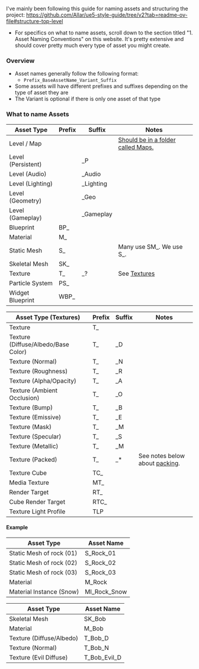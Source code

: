 I've mainly been following this guide for naming assets and structuring the project: <https://github.com/Allar/ue5-style-guide/tree/v2?tab=readme-ov-file#structure-top-level>

- For specifics on what to name assets, scroll down to the section titled "1. Asset Naming Conventions" on this website. It's pretty extensive and should cover pretty much every type of asset you might create.

### Overview

- Asset names generally follow the following format:
	- `Prefix_BaseAssetName_Variant_Suffix`
- Some assets will have different prefixes and suffixes depending on the type of asset they are
- The Variant is optional if there is only one asset of that type

### What to name Assets

| Asset Type         | Prefix | Suffix    | Notes                                                                                                         |
| ------------------ | ------ | --------- | ------------------------------------------------------------------------------------------------------------- |
| Level / Map        |        |           | [Should be in a folder called Maps.](https://github.com/Allar/ue5-style-guide/tree/v2?tab=readme-ov-file#2.4) |
| Level (Persistent) |        | _P        |                                                                                                               |
| Level (Audio)      |        | _Audio    |                                                                                                               |
| Level (Lighting)   |        | _Lighting |                                                                                                               |
| Level (Geometry)   |        | _Geo      |                                                                                                               |
| Level (Gameplay)   |        | _Gameplay |                                                                                                               |
| Blueprint          | BP_    |           |                                                                                                               |
| Material           | M_     |           |                                                                                                               |
| Static Mesh        | S_     |           | Many use SM_. We use S_.                                                                                      |
| Skeletal Mesh      | SK_    |           |                                                                                                               |
| Texture            | T_     | _?        | See [Textures](https://github.com/Allar/ue5-style-guide/tree/v2?tab=readme-ov-file#anc-textures)              |
| Particle System    | PS_    |           |                                                                                                               |
| Widget Blueprint   | WBP_   |           |                                                                                                               |

| Asset Type (Textures)               | Prefix | Suffix | Notes                                                                                                                      |
| ----------------------------------- | ------ | ------ | -------------------------------------------------------------------------------------------------------------------------- |
| Texture                             | T_     |        |                                                                                                                            |
| Texture (Diffuse/Albedo/Base Color) | T_     | _D     |                                                                                                                            |
| Texture (Normal)                    | T_     | _N     |                                                                                                                            |
| Texture (Roughness)                 | T_     | _R     |                                                                                                                            |
| Texture (Alpha/Opacity)             | T_     | _A     |                                                                                                                            |
| Texture (Ambient Occlusion)         | T_     | _O     |                                                                                                                            |
| Texture (Bump)                      | T_     | _B     |                                                                                                                            |
| Texture (Emissive)                  | T_     | _E     |                                                                                                                            |
| Texture (Mask)                      | T_     | _M     |                                                                                                                            |
| Texture (Specular)                  | T_     | _S     |                                                                                                                            |
| Texture (Metallic)                  | T_     | _M     |                                                                                                                            |
| Texture (Packed)                    | T_     | _*     | See notes below about [packing](https://github.com/Allar/ue5-style-guide/tree/v2?tab=readme-ov-file#anc-textures-packing). |
| Texture Cube                        | TC_    |        |                                                                                                                            |
| Media Texture                       | MT_    |        |                                                                                                                            |
| Render Target                       | RT_    |        |                                                                                                                            |
| Cube Render Target                  | RTC_   |        |                                                                                                                            |
| Texture Light Profile               | TLP    |        |                                                                                                                            |

#### Example

| Asset Type               | Asset Name   |
| ------------------------ | ------------ |
| Static Mesh of rock (01) | S_Rock_01    |
| Static Mesh of rock (02) | S_Rock_02    |
| Static Mesh of rock (03) | S_Rock_03    |
| Material                 | M_Rock       |
| Material Instance (Snow) | MI_Rock_Snow |

| Asset Type               | Asset Name   |
| ------------------------ | ------------ |
| Skeletal Mesh            | SK_Bob       |
| Material                 | M_Bob        |
| Texture (Diffuse/Albedo) | T_Bob_D      |
| Texture (Normal)         | T_Bob_N      |
| Texture (Evil Diffuse)   | T_Bob_Evil_D |
